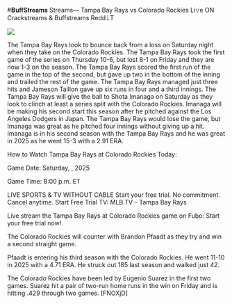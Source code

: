 #𝐁𝐮𝐟𝐟𝐒𝐭𝐫𝐞𝐚𝐦𝐬 Streams— Tampa Bay Rays vs Colorado Rockies Li𝚟e ON Crackstreams & Buffstreams Redd𝚒T  
  
  
[![](https://i.imgur.com/qSNzIqt.png)](https://movie.rssnews.media/JHDBjJBTN.php)  
  
The Tampa Bay Rays look to bounce back from a loss on Saturday night when they take on the Colorado Rockies. The Tampa Bay Rays took the first game of the series on Thursday 10-6, but lost 8-1 on Friday and they are now 1-3 on the season. The Tampa Bay Rays scored the first run of the game in the top of the second, but gave up two in the bottom of the inning and trailed the rest of the game. The Tampa Bay Rays managed just three hits and Jameson Taillon gave up six runs in four and a third innings. The Tampa Bay Rays will give the ball to Shota Imanaga on Saturday as they look to clinch at least a series split with the Colorado Rockies. Imanaga will be making his second start this season after he pitched against the Los Angeles Dodgers in Japan. The Tampa Bay Rays would lose the game, but Imanaga was great as he pitched four innings without giving up a hit. Imanaga is in his second season with the Tampa Bay Rays and he was great in 2025 as he went 15-3 with a 2.91 ERA.

How to Watch Tampa Bay Rays at Colorado Rockies Today:

Game Date: Saturday, , 2025

Game Time: 8:00 p.m. ET

LIVE SPORTS & TV WITHOUT CABLE
Start your free trial. No commitment. Cancel anytime.
Start Free Trial
TV: MLB.TV – Tampa Bay Rays

Live stream the Tampa Bay Rays at Colorado Rockies game on Fubo: Start your free trial now!

The Colorado Rockies will counter with Brandon Pfaadt as they try and win a second straight game.

Pfaadt is entering his third season with the Colorado Rockies. He went 11-10 in 2025 with a 4.71 ERA. He struck out 185 last season and walked just 42.

The Colorado Rockies have been led by Eugenio Suarez in the first two games. Suarez hit a pair of two-run home runs in the win on Friday and is hitting .429 through two games. [FNOXjD]